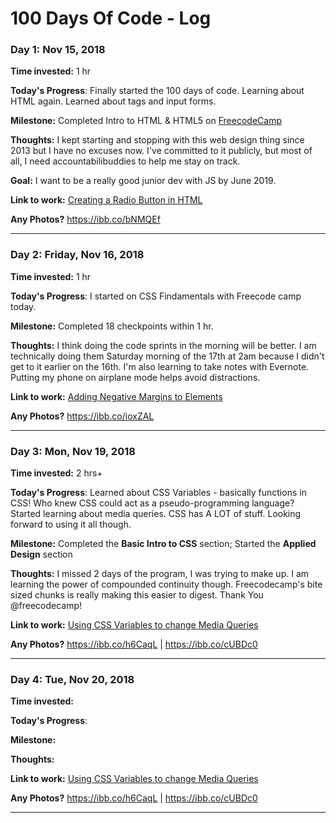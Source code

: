 # 100 Days Of Code - Log

### Day 1: Nov 15, 2018 
**Time invested:** 1 hr

**Today's Progress**: Finally started the 100 days of code. Learning about HTML again. Learned about tags and input forms. 

**Milestone:** Completed Intro to HTML & HTML5 on [FreecodeCamp](https://freecodecamp.org)

**Thoughts:** I kept starting and stopping with this web design thing since 2013 but I have no excuses now. I've committed to it publicly, but most of all, I need accountabilibuddies to help me stay on track. 

**Goal:** I want to be a really good junior dev with JS by June 2019. 

**Link to work:** [Creating a Radio Button in HTML](https://learn.freecodecamp.org/responsive-web-design/basic-html-and-html5/create-a-set-of-radio-buttons)

**Any Photos?** https://ibb.co/bNMQEf
___

### Day 2: Friday, Nov 16, 2018 
**Time invested:** 1 hr

**Today's Progress**: I started on CSS Findamentals with Freecode camp today. 

**Milestone:** Completed 18 checkpoints within 1 hr. 

**Thoughts:** I think doing the code sprints in the morning will be better. I am technically doing them Saturday morning of the 17th at 2am because I didn't get to it earlier on the 16th. I'm also learning to take notes with Evernote. Putting my phone on airplane mode helps avoid distractions. 

**Link to work:** [Adding Negative Margins to Elements](https://learn.freecodecamp.org/responsive-web-design/basic-css/add-a-negative-margin-to-an-element)

**Any Photos?** https://ibb.co/ioxZAL
___

### Day 3: Mon, Nov 19, 2018 
**Time invested:** 2 hrs+

**Today's Progress**:  Learned about CSS Variables - basically functions in CSS! Who knew CSS could act as a pseudo-programming language? Started learning about media queries. CSS has A LOT of stuff. Looking forward to using it all though. 

**Milestone:** Completed the **Basic Intro to CSS** section; Started the **Applied Design** section 

**Thoughts:** I missed 2 days of the program, I was trying to make up. I am learning the power of compounded continuity though. Freecodecamp's bite sized chunks is really making this easier to digest. Thank You @freecodecamp!

**Link to work:** [Using CSS Variables to change Media Queries](https://learn.freecodecamp.org/responsive-web-design/basic-css/use-a-media-query-to-change-a-variable)

**Any Photos?** https://ibb.co/h6CaqL  |  https://ibb.co/cUBDc0
___


### Day 4: Tue, Nov 20, 2018 
**Time invested:** 

**Today's Progress**:  

**Milestone:** 

**Thoughts:** 

**Link to work:** [Using CSS Variables to change Media Queries](https://learn.freecodecamp.org/responsive-web-design/basic-css/use-a-media-query-to-change-a-variable)

**Any Photos?** https://ibb.co/h6CaqL  |  https://ibb.co/cUBDc0
___










